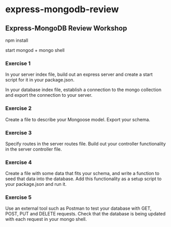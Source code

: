 # express-mongodb-review

## Express-MongoDB Review Workshop

npm install

start mongod + mongo shell

### Exercise 1

In your server index file, build out an express server and create a start script for it in your package.json.

In your database index file, establish a connection to the mongo collection and export the connection to your server.

### Exercise 2

Create a file to describe your Mongoose model.
Export your schema.

### Exercise 3

Specify routes in the server routes file.
Build out your controller functionality in the server controller file.

### Exercise 4

Create a file with some data that fits your schema, and write a function to seed that data into the database. Add this functionality as a setup script to your package.json and run it.

### Exercise 5

Use an external tool such as Postman to test your database with GET, POST, PUT and DELETE requests. Check that the database is being updated with each request in your mongo shell.
